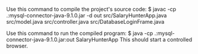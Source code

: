 Use this command to compile the project's source code:
$ javac -cp .:mysql-connector-java-9.1.0.jar -d out src/SalaryHunterApp.java src/model.java src/controller.java src/DatabaseLoginFrame.java

Use this command to run the compiled program:
$ java -cp .:mysql-connector-java-9.1.0.jar:out SalaryHunterApp
This should start a  controlled browser. 